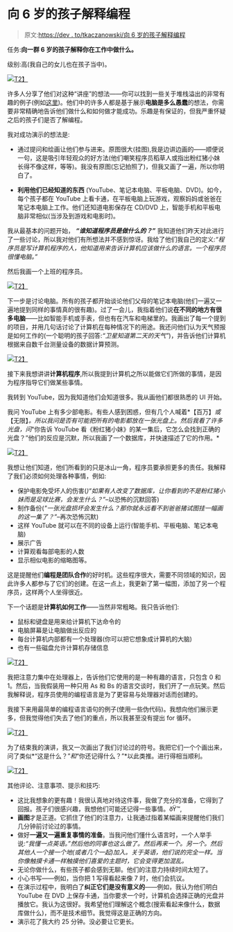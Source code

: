 # 向 6 岁的孩子解释编程

> 原文:[https://dev . to/tkaczanowski/向 6 岁的孩子解释编程](https://dev.to/tkaczanowski/explaining-programming-to-6-years-old-kids)

任务:**向一群 6 岁的孩子解释你在工作中做什么。**

级别:高(我自己的女儿也在孩子当中)。

[![](../Images/3071accdd9bd641ff270eae44376282d.png)T2】](https://res.cloudinary.com/practicaldev/image/fetch/s--u3D6D-Tl--/c_limit%2Cf_auto%2Cfl_progressive%2Cq_auto%2Cw_880/http://tomek.kaczanowscy.pl/wp-content/uploads/2016/05/challenge_accepted.png)

许多人分享了他们对这种“讲座”的想法——你可以找到一些关于堆栈溢出的非常有趣的例子(例如[这里](http://stackoverflow.com/questions/2455786/career-day-in-kindergarten-how-to-demonstrate-programming-in-20-minutes))。他们中的许多人都是基于展示**电脑是多么愚蠢**的想法，你需要非常精确地告诉他们做什么和如何做才能成功。乐趣是有保证的，但我严重怀疑之后的孩子们是否了解编程。

我对成功演示的想法是:

*   通过提问和绘画让他们参与进来。原图很大(挂图),我是边讲边画的——顺便说一句，这是吸引年轻观众的好方法(他们嘲笑程序员稻草人或指出粉红猪小妹长得不像这样，等等)。我没有原图(忘记拍照了)，但我又画了一遍，所以你明白了。

*   **利用他们已经知道的东西** (YouTube、笔记本电脑、平板电脑、DVD)。如今，每个孩子都在 YouTube 上看卡通，在平板电脑上玩游戏，观察妈妈或爸爸在笔记本电脑上工作。他们还知道电影保存在 CD/DVD 上，智能手机和平板电脑非常相似(当涉及到游戏和电影时)。

我从最基本的问题开始， ***“谁知道程序员是做什么的？”*** 我知道他们昨天对此进行了一些讨论，所以我对他们有所想法并不感到惊讶。我给了他们我自己的定义:*“程序员是写计算机程序的人，他知道用来告诉计算机应该做什么的语言。一个程序员很懂电脑。”*

然后我画一个上班的程序员。

[![](../Images/25605e565832d62678c7dc4ed9e5ca9e.png)T2】](https://res.cloudinary.com/practicaldev/image/fetch/s--IzsBHVK2--/c_limit%2Cf_auto%2Cfl_progressive%2Cq_auto%2Cw_880/http://tomek.kaczanowscy.pl/wp-content/uploads/2016/05/programista.jpg)

下一步是讨论电脑。所有的孩子都开始谈论他们父母的笔记本电脑(他们一遍又一遍地提到同样的事情真的很有趣)。过了一会儿，我指着他们说**在不同的地方有很多电脑**——比如智能手机或手表，但也有在汽车和电梯里的。我画出了每一个提到的项目，并用几句话讨论了计算机在每种情况下的用途。我还问他们认为天气预报是如何工作的(一个聪明的孩子回答:*“卫星知道第二天的天气”*)，并告诉他们计算机根据来自数千台测量设备的数据计算预测。

[![](../Images/cafc12a521ce60b5b03cc198027c1431.png)T2】](https://res.cloudinary.com/practicaldev/image/fetch/s--tMfNG83G--/c_limit%2Cf_auto%2Cfl_progressive%2Cq_auto%2Cw_880/http://tomek.kaczanowscy.pl/wp-content/uploads/2016/05/komputery.jpg)

接下来我想讲讲**计算机程序**,所以我提到计算机之所以能做它们所做的事情，是因为程序指导它们做某些事情。

我转到 YouTube，因为我知道他们会知道很多。我从画他们都很熟悉的 UI 开始。

我问 YouTube 上有多少部电影。有些人感到困惑，但有几个人喊着*【百万】*或*【无限】*。所以我问是否有可能把所有的电影都放在一张光盘上。然后我看了许多光盘，问*“你告诉 YouTube 看《粉红猪小妹》的某一集后，它怎么会找到正确的光盘？”他们的反应是沉默，所以我画了一个数据库，并快速描述了它的作用。*

[![](../Images/dfffa552789c0c4a7878e2af861abe90.png)T2】](https://res.cloudinary.com/practicaldev/image/fetch/s--dppeLskt--/c_limit%2Cf_auto%2Cfl_progressive%2Cq_auto%2Cw_880/http://tomek.kaczanowscy.pl/wp-content/uploads/2016/05/youtube.jpg)

我想让他们知道，他们所看到的只是冰山一角，程序员要承担更多的责任。我解释了我们必须如何处理各种事情，例如:

*   保护电影免受坏人的伤害(*)“如果有人改变了数据库，让你看到的不是粉红猪小妹而是足球比赛，会发生什么？”*–以恐怖的沉默回答)
*   制作备份(*"一张光盘损坏会发生什么？那你就永远看不到爸爸猪试图挂一幅画的这一集了？”*–再次恐怖沉默)
*   这样 YouTube 就可以在不同的设备上运行(智能手机、平板电脑、笔记本电脑)
*   展示广告
*   计算观看每部电影的人数
*   显示相似电影的缩略图等。

这是提醒他们**编程是团队合作**的好时机。这些程序很大，需要不同领域的知识，因此许多人都参与了它们的创建。在这一点上，我更新了第一幅图，添加了另一个程序员，这样两个人坐得很近。

下一个话题是**计算机如何工作**——当然非常粗略。我只告诉他们:

*   鼠标和键盘是用来给计算机下达命令的
*   电脑屏幕是让电脑做出反应的
*   每台计算机内部都有一个处理器(你可以把它想象成计算机的大脑)
*   也有一些磁盘允许计算机存储信息

[![](../Images/06e7f0168cd64c3a2545d9076cbb321a.png)T2】](https://res.cloudinary.com/practicaldev/image/fetch/s--T2Gg20wI--/c_limit%2Cf_auto%2Cfl_progressive%2Cq_auto%2Cw_880/http://tomek.kaczanowscy.pl/wp-content/uploads/2016/05/procesor.jpg)

我把注意力集中在处理器上，告诉他们它使用的是一种有趣的语言，只包含 0 和 1。然后，当我假装用一种只用 As 和 Bs 的语言交谈时，我们开了一点玩笑。然后我解释说，程序员使用的编程语言是为了更容易与处理器对话而创建的。

我接下来用最简单的编程语言语句的例子(使用一些伪代码)。我想向他们展示更多，但我觉得他们失去了他们的重点，所以我甚至没有提出 for 循环。

[![](../Images/c0ee2a53527e4109012ab2d9aee4b7e1.png)T2】](https://res.cloudinary.com/practicaldev/image/fetch/s--aS0IXJW1--/c_limit%2Cf_auto%2Cfl_progressive%2Cq_auto%2Cw_880/http://tomek.kaczanowscy.pl/wp-content/uploads/2016/05/jezyki.jpg)

为了结束我的演讲，我又一次画出了我们讨论过的符号。我把它们一个个画出来，问了类似*“这是什么？”*和*“你还记得什么？”*以此类推。进行得相当顺利。

[![](../Images/201c2e515b5a6574c8aec628601cb3a6.png)T2】](https://res.cloudinary.com/practicaldev/image/fetch/s--yqf43nN---/c_limit%2Cf_auto%2Cfl_progressive%2Cq_auto%2Cw_880/http://tomek.kaczanowscy.pl/wp-content/uploads/2016/05/przypomnienie.jpg)

其他评论、注意事项、提示和技巧:

*   这比我想象的更有趣！我很认真地对待这件事，我做了充分的准备，它得到了回报。孩子们很感兴趣，我想他们可能还记得一些事情。ðŸ™‚
*   **画图**才是正道。它抓住了他们的注意力，让我通过指着某幅画来提醒他们我们几分钟前讨论过的事情。
*   做好**一遍又一遍重复事情的准备**。当我问他们懂什么语言时，一个人举手说:*“我懂一点英语。”然后他的同事也这么做了。然后再来一个。另一个。然后其他人一个接一个地(或者几个一起)加入。关于英语，他们说的完全一样。当你像触摸卡通一样触摸他们喜爱的主题时，它会变得更加混乱。*
*   无论你做什么，有些孩子都会感到无聊。他们的注意力持续时间太短了。
*   小心书写——例如，当你把 1 写得看起来像 7 时，他们会抗议。
*   在演示过程中，我明白了**纠正它们是没有意义的**——例如，我认为他们明白 YouTube 在 DVD 上保存卡通，当你要求一个时，计算机会选择正确的光盘并播放它。我认为这很好。我希望他们理解这个概念(搜索看起来像什么，数据库做什么)，而不是技术细节。我觉得这是正确的方向。
*   演示花了我大约 25 分钟。没必要让它更长。